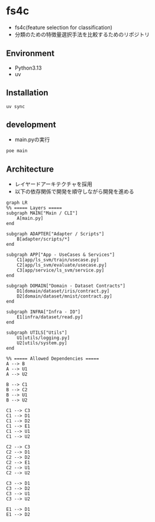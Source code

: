 # fs4c
- fs4c(feature selection for classification)
- 分類のための特徴量選択手法を比較するためのリポジトリ


## Environment
- Python3.13
- uv

## Installation

```
uv sync
```

## development
- main.pyの実行
```
poe main
```

## Architecture
- レイヤードアーキテクチャを採用
- 以下の依存関係で開発を順守しながら開発を進める

```mermaid
graph LR
%% ===== Layers =====
subgraph MAIN["Main / CLI"]
    A[main.py]
end

subgraph ADAPTER["Adapter / Scripts"]
    B[adapter/scripts/*]
end

subgraph APP["App - UseCases & Services"]
    C1[app/ls_svm/train/usecase.py]
    C2[app/ls_svm/evaluate/usecase.py]
    C3[app/service/ls_svm/service.py]
end

subgraph DOMAIN["Domain - Dataset Contracts"]
    D1[domain/dataset/iris/contract.py]
    D2[domain/dataset/mnist/contract.py]
end

subgraph INFRA["Infra - IO"]
    E1[infra/dataset/read.py]
end

subgraph UTILS["Utils"]
    U1[utils/logging.py]
    U2[utils/system.py]
end

%% ===== Allowed Dependencies =====
A --> B
A --> U1
A --> U2

B --> C1
B --> C2
B --> U1
B --> U2

C1 --> C3
C1 --> D1
C1 --> D2
C1 --> E1
C1 --> U1
C1 --> U2

C2 --> C3
C2 --> D1
C2 --> D2
C2 --> E1
C2 --> U1
C2 --> U2

C3 --> D1
C3 --> D2
C3 --> U1
C3 --> U2

E1 --> D1
E1 --> D2
```